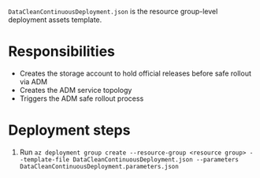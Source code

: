 `DataCleanContinuousDeployment.json` is the resource group-level deployment assets template.

Responsibilities
================
* Creates the storage account to hold official releases before safe rollout via ADM
* Creates the ADM service topology
* Triggers the ADM safe rollout process

Deployment steps
================
1. Run `az deployment group create --resource-group <resource group> --template-file DataCleanContinuousDeployment.json --parameters DataCleanContinuousDeployment.parameters.json`
